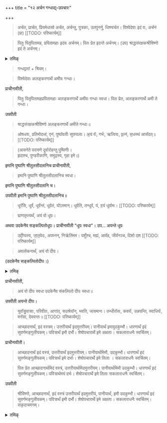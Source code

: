 +++
title = "१२ अर्चन गन्धाद्य्-उपचारः"

+++

> अर्चत, प्रार्चत, प्रियमेधासो अर्चत, अर्चन्तु, पुत्रकाः, उतपुनर्नु, धिष्ण्वर्चत। विश्वेदेवाः इदं वः, अर्चनं (प्रा) 
[[TODO: परिष्कार्यम्]]

> पितुः पितृपितामह, प्रपितामहाः इदंवः अर्चनम्। पितः प्रेत इदन्ते अर्चनम्। (उप) श्राद्धसंरक्षकश्रीविष्णो इदं ते अर्चनम्।

<details><summary>तमिऴ्</summary>

## 9 ஆவாஹநம்

எழுந்து நின்று, “க்ரது தக்ஷ ஸம்ஜ்ஞகாந் விச்வாந் தேவாந் ஆவாஹயிஷ்யே" என்று விச்வேதேவ ப்ராம்மணனைப் பிரார்த்திக்க, அவரும் "ஆவாஹய" என்று சொல்ல, "விச்வே தேவா: + மாதயத்வம் - ஆகச்சந்து ஆகச்சந்து + பவந்துதே க்ரதுதக்ஷ ஸம்ஜ்ஞகாந் விச்வாந் தேவாந் ஆவாஹயாமி" என்று பாத்ர ஸாதந தர்ப்பங்களுக்கு வடவண்டையில் கிழக்கு நுனியாகப் போடப்பட்டிருக்கும், தர்ப்பங்களில் ஆவாஹனம் செய்து தர்ப்பாஸனத்தை இதமாஸநம் என்று ஸமர்ப்பித்து அக்ஷதையினால் அர்ச்சித்து யவோதகத்தை மேலே விட வேண்டும். ப்ராசீநாவீதம்.

</details>

> गन्धद्वारां + श्रियम्। 

> विश्वेदेवाः अलङ्करणार्थे अमीवः गन्धाः। 

प्राचीनावीती, 

> पितुः पितृपितामहप्रपितामहाः अलङ्करणार्थे अमीवः गन्धाः स्वधा। पितः प्रेत, अलङ्करणार्थे अमी ते गन्धाः। 

उपवीती 

> श्राद्धसंरक्षकश्रीविष्णो अलङ्करणार्थे अमीते गन्धाः॥

> ओषधयः, प्रतिमोदध्वं, एनं, पुष्पॉवतीः सुपप्पलाः। अ॒यं वॅः, गर्भः, ऋत्वियः, प्र॒त्नं, स॒धस्थं आसॅदत्॥ 
[[TODO: परिष्कार्यम्]]

> (आयनेते परायणे दूर्वारोहन्तु पुष्पिणीः।  
हृदाश्च, पुण्डरीकाणि, समुद्रस्य, गृहा इमे॥) 

इमानि पुष्पाणि श्रीतुलसीदलानिच प्राचीनावीती, 

> इमानि पुष्पाणि श्रीतुलसीदलानिच स्वधा। 

इमानि पुष्पाणि श्रीतुलसीदलानि च।

उपवीती इमानि पुष्पाणि श्रीतुलसीदलानिच॥ 

> धूरॅसि, धूर्वं, धूर्वंन्तं, धूर्वतं, यो॑ऽस्मान्। धूर्वति, तन्धूर्व, यं, व॒यं धूर्वामः। 
[[TODO: परिष्कार्यम्]]

> घ्राणतृप्त्यर्थं, अयं वो धूपः। 

अथवा उदकेनैव सङ्कल्पितोधूपः। प्राचीनावीती "धूपः स्वधा"। उप... अयन्ते धूपः

> उद्दी॑प्यस्व, जा॒त॒वेदः, अपघ्नन्, निर्ऋतिंमम। पशुँश्च, मह्यं, आवॅह, जीवॅनञ्च, दिशो दश 
[[TODO: परिष्कार्यम्]]

> अवलोकनार्थं, अयं वो दीपः। 

(उदकेनैव सङ्कल्पितोदीपः।)

<details><summary>तमिऴ्</summary>

"பிது: பித்ரு பிதாமஹ ப்ரபிதாமஹாந் ஆவாஹயிஷ்யே" என்று பித்ருவரண ப்ராம்மணனை ப்ரார்த்திக்க அவரும், "ஆவாஹய' என்று சொல்ல, “ஆயாத பிது: பிதர:" என்று ஆவாஹநம் ஸக்ருதாச்சிந்நம் ஆஸநம் ஊர்ஜம் வஹந்தீ: திலோதகம். ஆத்யமாஸிகத்தில் போல ப்ரேத ஆவாஹநம் ப்ரேத அர்க்யத்திற்கு மேலண்டையில். உபவீதம், 'விஷ்ணும் ஆவாஹயிஷ்யே, ஆவாஹய" என்று ப்ரதிவசனம். "ஸஹஸ்ரசீர்ஷா + தசாங்குலம் விஷ்ணும் ஆவாஹயாமி" என்று விச்வேதேவ ஆவாஹநத்திற்கு வடவண்டையில் கிழக்கு நுனியான தர்ப்பங்களில் ஆவாஹநம் மிகுதி விச்வே தேவரைப்போல்

</details>

प्राचीनावीती, 

> अयं वो दीपः स्वधा उदकेनैव संकल्पितो दीपः स्वधा॥ 

उपवीती अयन्ते दीपः। 

> युवॉसु॒वासाः, परिवीतः, आगा॑त्, सउश्रेयॉन्, भवति, जायमानः। तन्धीरॉसः, कवयॅः, उन्नयन्ति, स्वाधियॅः, मनॅसा, देवयन्तः॥ 
[[TODO: परिष्कार्यम्]]

> आच्छादनार्थं, इदं वस्त्रम्। उत्तरीयार्थं इदमुत्तरीयम्। पानीयार्थं इमावुदकुम्भौ। धारणार्थं इदं सुवर्णमङ्गुलीयकम्। पवित्रार्थं इमौ दर्भौ। शेषोपचारार्थे इमे अक्षताः। सकलाराधनैः स्वर्चितम्।

प्राचीनावीती। 

> आच्छादनार्थं इदं वस्त्रं, उत्तरीयार्थं इदमुत्तरीयम्। पानीयार्थमिमौ, उदकुम्भौ। धारणार्थं इदं सुवर्णमङ्गुलीयकम्। पवित्रार्थं इमे दर्भाः। शेषोपचारार्थे इमे तिलाः । सकलाराधनैः स्वर्चितम्।

> पितः प्रेत आच्छादनार्थमिदं वस्त्रं, उत्तरीयार्थमिदमुत्तरीयम्। पानीयार्थमिमौ उदकुम्भौ। धारणार्थं इदं सुवर्णमङ्गुलीयकम्। पवित्रार्थमयं दर्भः। शेषोपचारार्थे इमे तिलाः सकलाराधनैः स्वर्चितम्।

उपवीती 

> श्रीविष्णो, आच्छादनार्थं, इदं वस्त्रं उत्तरीयार्थं इदमुत्तरीयं, पानीयार्थं, इमौ उदकुम्भौ। धारणार्थं इदं सुवर्णमङ्गुलीयकम्। पवित्रार्थं इमौ दर्भौ। शेषोपचारार्थे इमे अक्षताः। सकलाराधनैः स्वर्चितम्। सकृदाचमनम्।

<details><summary>तमिऴ्</summary>

## 10 பாத ப்ரக்ஷாளநம்

விச்வே தேவரின் குண்டத்தில் விச்வே தேவரை நிற்கச் செய்து, பவித்ரத்தைக் காதில் தரித்து, சுக்ரமஸி கந்தத்வாராம் இரு மந்திரங்களால் நெய்யினாலும் கோமயத்தினாலும் பிராம்மணனின் பாதங்களைத் தடவி, கையைச் சுத்தி செய்து, உள்ளங்கையில் பத்னியினாலோ, அன்யனாலோ விடப்பட்ட அக்ஷதை (யவம்) கலந்த ஜலத்தை "இதம் வ: பாத்யம்" என்று திருவடிகளில் பூர்ணமாகச் சேர்த்து சோதனம் செய்ய வேண்டும் "ஸமஸ்த ஸம்பத் + LITLUGU:'",

ப்ராசீநாவீதம் முன்பு போல கோகிருதம் கோமயம் இவைகளைக் கையில் தடவிக் கொண்டு சுக்ரமஸி கந்தத்வாராம். பிராம்மணனின்

</details>